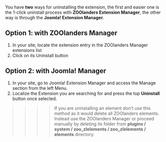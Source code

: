 You have **two** ways for uninstalling the extension, the first and easier one is the 1-click uninstall process with **ZOOlanders Extension Manager**, the other way is through the **Joomla! Extension Manager**.

## Option 1: with ZOOlanders Manager

1. In your site, locate the extension entry in the ZOOlanders Manager extensions list
2. Click on its Uninstall button

## Option 2: with Joomla! Manager

1. In your site, go to Joomla! Extension Manager and access the Manage section from the left Menu.
2. Localize the Extension you are searching for and press the top **Uninstall** button once selected.

>>>> If you are uninstalling an element don't use this method as it would delete all ZOOlanders elements. Instead use the ZOOlanders Manager or proceed manually by deleting its folder from **plugins / system / zoo_zlelements / zoo_zlelements / elements** directory.

